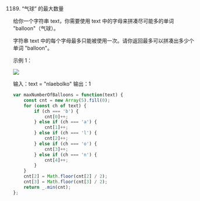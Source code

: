 1189. “气球” 的最大数量

给你一个字符串 text，你需要使用 text 中的字母来拼凑尽可能多的单词 "balloon"（气球）。

字符串 text 中的每个字母最多只能被使用一次。请你返回最多可以拼凑出多少个单词 "balloon"。


示例 1：

![](https://assets.leetcode-cn.com/aliyun-lc-upload/uploads/2019/09/14/1536_ex1_upd.jpeg)

输入：text = "nlaebolko"
输出：1
```js
var maxNumberOfBalloons = function(text) {
    const cnt = new Array(5).fill(0);
    for (const ch of text) {
        if (ch === 'b') {
            cnt[0]++;
        } else if (ch === 'a') {
            cnt[1]++;
        } else if (ch === 'l') {
            cnt[2]++;
        } else if (ch === 'o') {
            cnt[3]++;
        } else if (ch === 'n') {
            cnt[4]++;
        }
    }
    cnt[2] = Math.floor(cnt[2] / 2);
    cnt[3] = Math.floor(cnt[3] / 2);
    return _.min(cnt);
};

